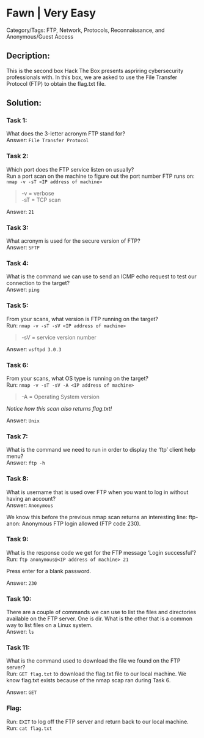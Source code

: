 # Fawn | Very Easy
Category/Tags: FTP, Network, Protocols, Reconnaissance, and Anonymous/Guest Access

## Decription:
This is the second box Hack The Box presents aspriring cybersecurity professionals with. In this box, we are asked to use the File Transfer Protocol (FTP) to obtain the flag.txt file.<br>

## Solution:
### **Task 1:**
What does the 3-letter acronym FTP stand for?<br>
Answer: `File Transfer Protocol`

### **Task 2:**
Which port does the FTP service listen on usually?<br>
Run a port scan on the machine to figure out the port number FTP runs on:
`nmap -v -sT <IP address of machine>`<br>
>-v = verbose<br>
>-sT = TCP scan<br>

Answer: `21`

### **Task 3:**
What acronym is used for the secure version of FTP?<br>
Answer: `SFTP`

### **Task 4:**
What is the command we can use to send an ICMP echo request to test our connection to the target?<br>
Answer: `ping`

### **Task 5:**
From your scans, what version is FTP running on the target?<br>
Run:
`nmap -v -sT -sV <IP address of machine>`<br>
>-sV = service version number<br>

Answer: `vsftpd 3.0.3`

### **Task 6:**
From your scans, what OS type is running on the target?<br>
Run:
`nmap -v -sT -sV -A <IP address of machine>`<br>
>-A = Operating System version<br>

*Notice how this scan also returns flag.txt!*

Answer: `Unix`

### **Task 7:**
What is the command we need to run in order to display the ‘ftp’ client help menu?<br>
Answer: `ftp -h`

### **Task 8:**
What is username that is used over FTP when you want to log in without having an account?<br>
Answer: `Anonymous`

We know this before the previous nmap scan returns an interesting line: ftp-anon: Anonymous FTP login allowed (FTP code 230).

### **Task 9:**
What is the response code we get for the FTP message ‘Login successful’?<br>
Run:
`ftp anonymous@<IP address of machine> 21`<br>

Press enter for a blank password.<br>

Answer: `230`

### **Task 10:**
There are a couple of commands we can use to list the files and directories available on the FTP server. One is dir. What is the other that is a common way to list files on a Linux system.<br>
Answer: `ls`

### **Task 11:**
What is the command used to download the file we found on the FTP server?<br>
Run: `GET flag.txt` to download the flag.txt file to our local machine. We know flag.txt exists because of the nmap scap ran during Task 6.

Answer: `GET`

### **Flag:**
Run: `EXIT` to log off the FTP server and return back to our local machine.<br>
Run: `cat flag.txt`<br>
